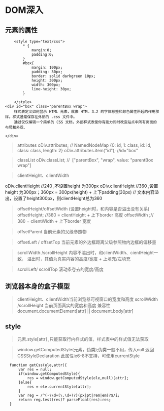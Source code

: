 # DOM深入

## 元素的属性

```
    <style type="text/css">
        * {
            margin:0;
            padding:0;
        }
        #box{
            margin: 100px;
            padding: 30px;
            border: solid darkgreen 10px;
            height: 300px;
            width: 300px;
            line-height: 30px;
        }
        
    </style>
<div id="box" class="parentBox wrap">
    样式表定义如何显示 HTML 元素，就像 HTML 3.2 的字体标签和颜色属性所起的作用那样。样式通常保存在外部的 .css 文件中。
    通过仅仅编辑一个简单的 CSS 文档，外部样式表使你有能力同时改变站点中所有页面的布局和外观.
    
</div>
```

> attributes
  oDiv.attributes; // NamedNodeMap {0: id, 1: class, id: id, class: class, length: 2}
  oDiv.attributes.item("id"); //id="box"

> classList
oDiv.classList; //  ["parentBox", "wrap", value: "parentBox wrap"]

> clientHeight、clientWidth

oDiv.clientHeight //240 ,不设置height 为300px
oDiv.clientHeight //360 ,设置height 为300px；360px = 300px(height) + 上下padding(30px)
                  // 文本内容溢出，设置了height300px，则clientHeight总为360
            

> offsetHeight/offsetWidth
  (设置height时，和内容是否溢出没有关系)
   offsetHeight; //380 = clientHeight + 上下border 高度
   offsetWidth ;// 380 = clientWidth + 上下border 宽度
   
> offsetParent 当前元素的父级参照物

> offsetLeft / offsetTop 当前元素的外边框距离父级参照物内边框的偏移量

> scrollWidth /scrollHeight
  > 内容不溢出时，和clientWidth、cientHeight一致，
  > 溢出时，其值为真实内容的高度/宽度 + 上填充/左填充

> scrollLeft/ scrollTop
  滚动条卷去的宽度/高度
  
## 浏览器本身的盒子模型

> clientHeight、clientWidth当前浏览器可视窗口的宽度和高度
> scrollWidth /scrollHeight 当前页面真实的宽度和高度
> 兼容性 document.documentElement[attr] || document.body[attr]

## style
> 元素.style[attr] ,只能获取行内样式的值，样式表中的样式值无法获取

> window.getComputedStyle(元素，伪类);伪类一般不用，传入null
  返回 CSSStyleDeclaration
  此属性ie6-8不支持，可使用currentStyle
  
```
  function getCss(ele,attr){
      var res = null;
      if(window.getComputedStyle){
          res = window.getComputedStyle(ele,null)[attr];
      }else{
          res = ele.currentStyle[attr];
      }
      var reg = /^(-?\d+(\.\d+)?)(px|pt|rem|em)?$/i;
      return reg.test(res)? parseFloat(res):res;
  }
```
